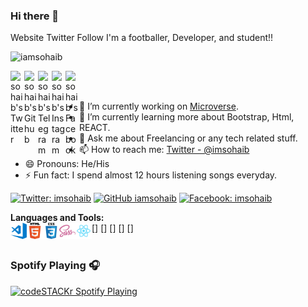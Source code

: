 ### Hi there 👋
Website Twitter Follow
I'm a footballer, Developer, and student!!
<p align="left"> <img src="https://komarev.com/ghpvc/?username=iamsohaib&label=Views&color=blue&style=plastic" alt="iamsohaib" /> </p>

<a href="https://twitter.com/sohaibasif2019">
  <img align="left" alt="sohaib's Twitter" width="22px" src="https://cdn.jsdelivr.net/npm/simple-icons@v3/icons/twitter.svg" />
</a>
<a href="https://github.com/iamsohaibya">
  <img align="left" alt="sohaib's Github" width="22px" src="https://cdn.jsdelivr.net/npm/simple-icons@v3/icons/github.svg" />
</a>
<a href="https://t.me/imSohaibya">
  <img align="left" alt="sohaib's Telegram" width="22px" src="https://cdn.jsdelivr.net/npm/simple-icons@v3/icons/telegram.svg" />
</a>
<a href="https://www.instagram.com/sohaib.asif.106/">
  <img align="left" alt="sohaib's Instagram" width="22px" src="https://cdn.jsdelivr.net/npm/simple-icons@v3/icons/instagram.svg" />
</a>
<a href="https://www.facebook.com/sohaib.asif.106/">
  <img align="left" alt="sohaib's Facebook" width="22px" src="https://cdn.jsdelivr.net/npm/simple-icons@v3/icons/facebook.svg" />
</a>

<br/>
<br/>



- 🔭 I’m currently working on [Microverse](https://www.microverse.org/).
- 🌱 I’m currently learning more about Bootstrap, Html, REACT.
- 💬 Ask me about Freelancing or any tech related stuff.
- 📫 How to reach me: [Twitter - @imsohaib](https://twitter.com/sohaibasif2019) 
- 😄 Pronouns: He/His
- ⚡ Fun fact: I spend almost 12 hours listening songs everyday.

[![Twitter: imsohaib](https://img.shields.io/twitter/follow/imsohaib?style=social)](https://twitter.com/sohaibasif2019)
[![GitHub iamsohaib](https://img.shields.io/github/followers/iamsohaib?label=follow&style=social)](https://github.com/sohaibya)
[![Facebook: imsohaib](https://img.shields.io/twitter/follow/imsohaib?style=social)](https://www.facebook.com/sohaib.asif.106)


**Languages and Tools:**  
[<img align="left" alt="Visual Studio Code" width="26px" src="https://raw.githubusercontent.com/github/explore/80688e429a7d4ef2fca1e82350fe8e3517d3494d/topics/visual-studio-code/visual-studio-code.png" />]
[<img align="left" alt="HTML5" width="26px" src="https://raw.githubusercontent.com/github/explore/80688e429a7d4ef2fca1e82350fe8e3517d3494d/topics/html/html.png" />]
[<img align="left" alt="CSS3" width="26px" src="https://raw.githubusercontent.com/github/explore/80688e429a7d4ef2fca1e82350fe8e3517d3494d/topics/css/css.png" />]
[<img align="left" alt="Sass" width="26px" src="https://raw.githubusercontent.com/github/explore/80688e429a7d4ef2fca1e82350fe8e3517d3494d/topics/sass/sass.png" />]
[<img align="left" alt="Ret" width="26px" src="https://raw.githubusercontent.com/github/explore/80688e429a7d4ef2fca1e82350fe8e3517d3494d/topics/react/react.png" />]
<br />
<br />
### Spotify Playing 🎧

[<img src="https://now-playing-codestackr.vercel.app/api/spotify-playing" alt="codeSTACKr Spotify Playing" width="350" />](https://open.spotify.com/user/swyqyimdc12jajde4vpwd2x1b)


